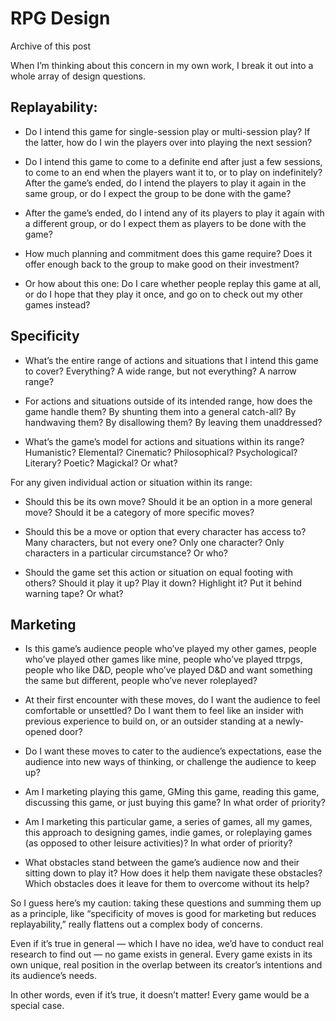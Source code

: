 # RPG Design
Archive of this post

When I’m thinking about this concern in my own work, I break it out into a whole array of design questions.

## Replayability:

- Do I intend this game for single-session play or multi-session play? If the latter, how do I win the players over into playing the next session?

- Do I intend this game to come to a definite end after just a few sessions, to come to an end when the players want it to, or to play on indefinitely? After the game’s ended, do I intend the players to play it again in the same group, or do I expect the group to be done with the game?

- After the game’s ended, do I intend any of its players to play it again with a different group, or do I expect them as players to be done with the game?

- How much planning and commitment does this game require? Does it offer enough back to the group to make good on their investment?

- Or how about this one: Do I care whether people replay this game at all, or do I hope that they play it once, and go on to check out my other games instead?

## Specificity

- What’s the entire range of actions and situations that I intend this game to cover? Everything? A wide range, but not everything? A narrow range?

- For actions and situations outside of its intended range, how does the game handle them? By shunting them into a general catch-all? By handwaving them? By disallowing them? By leaving them unaddressed?

- What’s the game’s model for actions and situations within its range? Humanistic? Elemental? Cinematic? Philosophical? Psychological? Literary? Poetic? Magickal? Or what?

For any given individual action or situation within its range:

- Should this be its own move? Should it be an option in a more general move? Should it be a category of more specific moves?

- Should this be a move or option that every character has access to? Many characters, but not every one? Only one character? Only characters in a particular circumstance? Or who?

- Should the game set this action or situation on equal footing with others? Should it play it up? Play it down? Highlight it? Put it behind warning tape? Or what?

## Marketing

- Is this game’s audience people who’ve played my other games, people who’ve played other games like mine, people who’ve played ttrpgs, people who like D&D, people who’ve played D&D and want something the same but different, people who’ve never roleplayed?

- At their first encounter with these moves, do I want the audience to feel comfortable or unsettled? Do I want them to feel like an insider with previous experience to build on, or an outsider standing at a newly-opened door?

- Do I want these moves to cater to the audience’s expectations, ease the audience into new ways of thinking, or challenge the audience to keep up?

- Am I marketing playing this game, GMing this game, reading this game, discussing this game, or just buying this game? In what order of priority?

- Am I marketing this particular game, a series of games, all my games, this approach to designing games, indie games, or roleplaying games (as opposed to other leisure activities)? In what order of priority?

- What obstacles stand between the game’s audience now and their sitting down to play it? How does it help them navigate these obstacles? Which obstacles does it leave for them to overcome without its help?

So I guess here’s my caution: taking these questions and summing them up as a principle, like “specificity of moves is good for marketing but reduces replayability,” really flattens out a complex body of concerns.

Even if it’s true in general — which I have no idea, we’d have to conduct real research to find out — no game exists in general. Every game exists in its own unique, real position in the overlap between its creator’s intentions and its audience’s needs.

In other words, even if it’s true, it doesn’t matter! Every game would be a special case.
